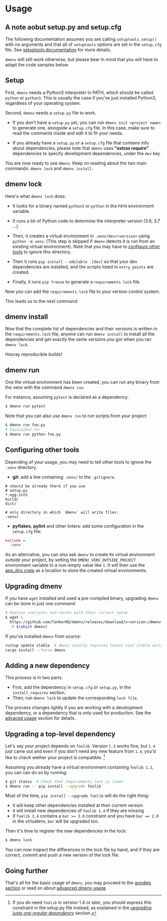 # Usage

## A note aobut setup.py and setup.cfg

The following documentation assumes you are calling `setuptools.setup()` with no arguments and that all of `setuptools` options are set in the `setup.cfg` file. See [setuptools documentation](https://setuptools.readthedocs.io/en/latest/setuptools.html#configuring-setup-using-setup-cfg-files) for more details.

`dmenv` will still work otherwise, but please bear in mind that you will have to adapt the code samples below.

## Setup

First, `dmenv` needs a Python3 interpreter in PATH, which should be called `python` or `python3`. This is usually the case if you've just installed Python3, regardless of your operating system.

Second, `dmenv` needs a `setup.py` file to work.

* If you don't have a `setup.py` yet, you can run `dmenv init <project name>`
  to generate one, alongside a `setup.cfg` file. In this case, make sure to read the comments inside
  and edit it to fit your needs.

* If you already have a `setup.py` or a `setup.cfg` file that contains info about dependencies, please note that `dmenv` uses
 **"extras require"** dependencies to specify development dependencies, under the `dev` key.

You are now ready to use `dmenv`. Keep on reading about the two main commands: `dmenv lock` and `dmenv install`.

## dmenv lock

Here's what `dmenv lock` does:

* It looks for a binary named `python3` or `python` in the `PATH` environment variable.
* It runs a bit of Python code to determine the interpreter version (3.6, 3.7 ...).
* Then, it creates a virtual environment in `.venv/dev/<version>` using `python -m venv`.
  (This step is skipped if `dmenv` detects it is run from an existing virtual environment).
  Note that you may have to [configure other tools](./advanced_usage.md#configuring-other-tools) to ignore this directory.


* Then it runs `pip install --editable .[dev]` so that your dev dependencies are
  installed, and the scripts listed in `entry_points` are created.

* Finally, it runs `pip freeze` to generate a `requirements.lock` file.

Now you can add the `requirements.lock` file to your version control system.


This leads us to the next command:

## dmenv install

Now that the complete list of dependencies and their versions is written in the
`requirements.lock` file, anyone can run `dmenv install` to install all the
dependencies and get exactly the same versions you got when you ran `dmenv lock`.

Hooray reproducible builds!


## dmenv run

One the virtual environment has been created, you can run any binary from the venv with the command
`dmenv run`.

For instance, assuming `pytest` is declared as a dependency:

```bash
$ dmenv run pytest
```

Note that you can also use `dmenv run` to run scripts from your project:

```bash
$ dmenv run foo.py
# Equivalent to:
$ dmenv run python foo.py
```


## Configuring other tools

Depending of your usage, you may need to tell other tools to ignore the `.venv` directory.

* **git**: add a line containing `.venv/` to the `.gitignore`.

```text
# should be already there if you use
# setup.py
*.egg-info
build/
dist/

# only directory in which `dmenv` will write files:
.venv/
```

* **pyflakes**, **pylint** and other linters: add some configuration in the `setup.cfg` file:

```ini
exclude =
  .venv
```

As an alternative, you can also ask `dmenv` to create its virtual environment *outside* your project,
by setting the `DMENV_VENV_OUTSIDE_PROJECT` environment variable to a non-empty value like `1`. It will then use
the [app_dirs crate](https://crates.io/crates/app_dirs) as a location to store the created virtual environments.

## Upgrading dmenv

If you have `wget` installed and used a pre-compiled binary, upgrading `dmenv` can be done in just one command:

```bash
# Replace <version> and <arch> with their correct value
$ wget \
  https://github.com/TankerHQ/dmenv/releases/download/v<version>/dmenv-<arch> \
  -O $(which dmenv)
```

If you've installed `dmenv` from source:

```bash
rustup update stable  # dmenv usually requires latest rust stable version
cargo install --force dmenv
```

## Adding a new dependency

This process is in two parts.

* First, add the dependency in `setup.cfg` or `setup.py`, in the `install_requires` section.
* Then, run `dmenv lock` to update the corresponding `lock file`.

The process changes lightly if you are working with a development dependency, or a dependency that is only used for production.
See the [advaced usage](./advanced_usage.md)  section for details.

## Upgrading a top-level dependency

Let's say your project depends on `foolib`. Version `1.3` works fine, but
`1.4` just came out and even if you don't need any new feature from `1.4`,
you'd like to check wether your project is compatible. [^1]

Assuming you already have a virtual environment containing `foolib 1.3`, you can can do so by running:

```bash
$ git status  # check that requirements.lock is clean
$ dmenv run -- pip install --upgrade foolib
```

Most of the time, `pip install --upgrade foolib` will do the right thing:

* it will keep other dependencies installed at their current version
* it will install new dependencies of `foolib 1.4` if they are missing
* if `foolib 1.4` contains a `bar >= 3.0` constraint and you have `bar == 2.0` in the virtualenv, `bar` will
  be upgraded too.

Then it's time to register the new dependencies in the lock:

```bash
$ dmenv lock
```

You can now inspect the differences in the lock file by hand, and if they are correct, commit and push a new version of the lock file.

## Going further

That's all for the basic usage of `dmenv`, you may proceed to the [goodies section](./goodies.md) or read on about [advanced dmenv usage](./advanced_usage.md)


[^1]: If you *do* need `foolib` in version 1.4 or later, you should express this constraint in the setup.py file instead, as explained in the *[upgrading juste one regular dependency](./advanced_usage.md#upgrading_just_one_development_dependency)*
section.
